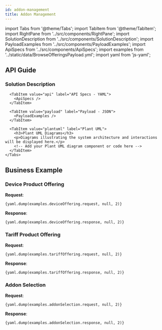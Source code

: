 ```yaml
---
id: addon-management
title: Addon Management
---
```



import Tabs from '@theme/Tabs';
import TabItem from '@theme/TabItem';
import RightPane from '../src/components/RightPane'; 
import SolutionDescription from '../src/components/SolutionDescription';
import PayloadExamples from '../src/components/PayloadExamples';
import ApiSpecs from '../src/components/ApiSpecs';
import examples from '../static/data/BrowseOfferingsPayload.yml'; 
import yaml from 'js-yaml'; 

## API Guide

<div className="container">
  <div className="tabs-pane">
    <Tabs>
      <TabItem value="description" label="Solution Description" default>
        <h3>Solution Description</h3>
        <SolutionDescription 
          initialText={`To display the Addons.`} 
        />
      </TabItem>

      <TabItem value="api" label="API Specs - YAML">
        <ApiSpecs /> 
      </TabItem>

      <TabItem value="payload" label="Payload - JSON">
        <PayloadExamples />  
      </TabItem>

      <TabItem value="plantuml" label="Plant UML">
        <h3>Plant UML Diagrams</h3>
        <p>Diagrams illustrating the system architecture and interactions will be displayed here.</p>
        <!-- Add your Plant UML diagram component or code here -->
      </TabItem>
    </Tabs>
  </div>
</div>


## Business Example 

### Device Product Offering

**Request**:
<pre>
<code>{yaml.dump(examples.deviceOffering.request, null, 2)}</code>
</pre>

**Response**:
<pre>
<code>{yaml.dump(examples.deviceOffering.response, null, 2)}</code>
</pre>

### Tariff Product Offering

**Request**:
<pre>
<code>{yaml.dump(examples.tariffOffering.request, null, 2)}</code>
</pre>

**Response**:
<pre>
<code>{yaml.dump(examples.tariffOffering.response, null, 2)}</code>
</pre>

### Addon Selection

**Request**:
<pre>
<code>{yaml.dump(examples.addonSelection.request, null, 2)}</code>
</pre>

**Response**:
<pre>
<code>{yaml.dump(examples.addonSelection.response, null, 2)}</code>
</pre>